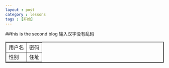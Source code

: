 ```yaml
---
layout : post
category : lessons
tags : [开始]
---
```


##this is the second blog 输入汉字没有乱码

<html>
<table border=2>
 <tr>
 <td>用户名</td>
 <td>密码</td>
 
 </tr>
  <tr>
 <td>性别</td>
 <td>住址</td>
 
 </tr>


</table>


</html>
